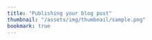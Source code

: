```yaml
---
title: "Publishing your blog post"
thumbnail: "/assets/img/thumbnail/sample.png"
bookmark: true
---
```

